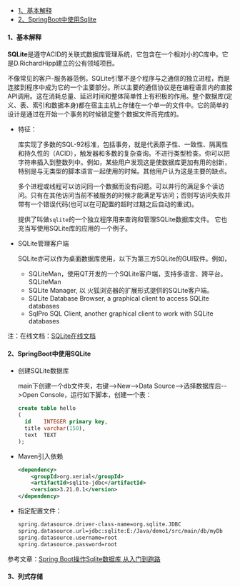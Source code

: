 - [1、基本解释](#1-基本解释)
- [2、SpringBoot中使用Sqlite](#2-springboot中使用sqlite)





#### 1、基本解释

**SQLite**是遵守ACID的关联式数据库管理系统，它包含在一个相对小的C库中。它是D.RichardHipp建立的公有领域项目。

不像常见的客户-服务器范例，SQLite引擎不是个程序与之通信的独立进程，而是连接到程序中成为它的一个主要部分。所以主要的通信协议是在编程语言内的直接API调用。这在消耗总量、延迟时间和整体简单性上有积极的作用。整个数据库(定义、表、索引和数据本身)都在宿主主机上存储在一个单一的文件中。它的简单的设计是通过在开始一个事务的时候锁定整个数据文件而完成的。

- 特征：

  库实现了多数的SQL-92标准，包括事务，就是代表原子性、一致性、隔离性和持久性的（ACID），触发器和多数的复杂查询。不进行类型检查。你可以把字符串插入到整数列中。例如，某些用户发现这是使数据库更加有用的创新，特别是与无类型的脚本语言一起使用的时候。其他用户认为这是主要的缺点。

  多个进程或线程可以访问同一个数据而没有问题。可以并行的满足多个读访问。只有在其他访问当前不被服务的时候才能满足写访问；否则写访问失败并带有一个错误代码(也可以在可配置的超时过期之后自动的重试)。

  提供了叫做`sqlite`的一个独立程序用来查询和管理SQLite数据库文件。 它也充当写使用SQLite库的应用的一个例子。

- SQLite管理客户端

  SQLite亦可以作为桌面数据库使用，以下为第三方SQLite的GUI软件。例如，

  - SQLiteMan，使用QT开发的一个SQLite客户端，支持多语言、跨平台。SQLiteMan
  - SQLite Manager, 以 火狐浏览器的扩展形式提供的SQLite客户端。
  - SQLite Database Browser, a graphical client to access SQLite databases
  - SqlPro SQL Client, another graphical client to work with SQLite databases

注：在线文档：[SQLite在线文档](http://www.ostools.net/apidocs/apidoc?api=sqlite)

#### 2、SpringBoot中使用SQLite

- 创建SQLite数据库

  main下创建一个db文件夹，右键-->New-->Data Source-->选择数据库后-->Open Console，运行如下脚本，创建一个表：

  ```sql
  create table hello
  (
    id    INTEGER primary key,
    title varchar(150),
    text  TEXT
  );
  ```

- Maven引入依赖

  ```xml
  <dependency>
      <groupId>org.xerial</groupId>
      <artifactId>sqlite-jdbc</artifactId>
      <version>3.21.0.1</version>
  </dependency>
  ```

- 指定配置文件：

  ```xml
  spring.datasource.driver-class-name=org.sqlite.JDBC
  spring.datasource.url=jdbc:sqlite:E:/Java/demo1/src/main/db/myDb
  spring.datasource.username=root
  spring.datasource.password=root
  ```

  

参考文章：[Spring Boot操作Sqlite数据库 从入门到跑路](https://segmentfault.com/a/1190000016176354?utm_source=tag-newest)

#### 3、列式存储

